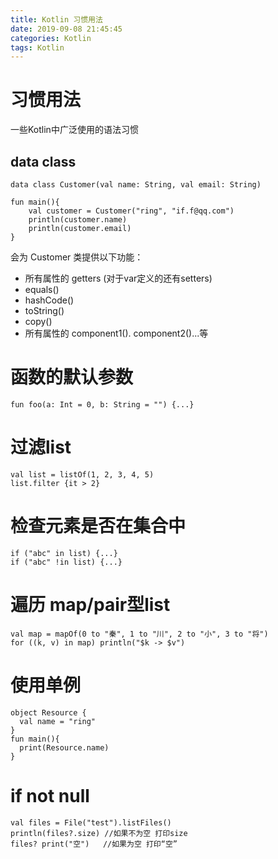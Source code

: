 ```yaml
---
title: Kotlin 习惯用法
date: 2019-09-08 21:45:45
categories: Kotlin
tags: Kotlin
---
```


# 习惯用法
一些Kotlin中广泛使用的语法习惯

## data class
```
data class Customer(val name: String, val email: String)

fun main(){
	val customer = Customer("ring", "if.f@qq.com")
	println(customer.name)
	println(customer.email)
}
```

会为 Customer 类提供以下功能：
- 所有属性的 getters (对于var定义的还有setters)
- equals()
- hashCode()
- toString()
- copy()
- 所有属性的 component1(). component2()...等

# 函数的默认参数
```
fun foo(a: Int = 0, b: String = "") {...}
```

# 过滤list
```
val list = listOf(1, 2, 3, 4, 5)
list.filter {it > 2}
```

# 检查元素是否在集合中
```
if ("abc" in list) {...}
if ("abc" !in list) {...}
```

# 遍历 map/pair型list
```
val map = mapOf(0 to "秦", 1 to "川", 2 to "小", 3 to "将")
for ((k, v) in map) println("$k -> $v")
```

# 使用单例
```
object Resource {
  val name = "ring"
}
fun main(){
  print(Resource.name)
}
```

# if not null
```
val files = File("test").listFiles()
println(files?.size) //如果不为空 打印size
files? print("空")   //如果为空 打印“空”
```



